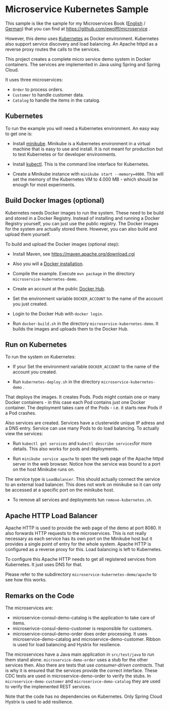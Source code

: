 Microservice Kubernetes Sample
=====================

This sample is like the sample for my Microservices Book
 ([English](http://microservices-book.com/) /
 [German](http://microservices-buch.de/)) that you can find at
 https://github.com/ewolff/microservice .

However, this demo uses [Kubernetes](https://kubernetes.io/) as Docker
environment. Kubernetes also support service discovery and load
balancing. An Apache httpd as a reverse proxy routes the calls to the
services.

This project creates a complete micro service demo system in Docker
containers. The services are implemented in Java using Spring and
Spring Cloud.



It uses three microservices:
- `Order` to process orders.
- `Customer` to handle customer data.
- `Catalog` to handle the items in the catalog.


Kubernetes
----------

To run the example you will need a Kubernetes environment. An easy way
to get one is:

* Install
[minikube](https://github.com/kubernetes/minikube/releases). Minikube
is a Kubernetes environment in a virtual machine that is easy to use
and install. It is not meant for production but to test Kubernetes or
for developer environments.

* Install
  [kubectl](https://kubernetes.io/docs/tasks/kubectl/install/). This
  is the command line interface for Kubernetes.

* Create a Minikube instance with `minikube start --memory=4000`. This
  will set the memory of the Kubernetes VM to 4.000 MB - which should
  be enough for most experiments.

Build Docker Images (optional)
--------------------------

Kubernetes needs Docker images to run the system. These need to be
build and stored in a Docker Registry. Instead of installing and
running a Docker Registry yourself, you can just use the public
registry. The Docker images for the system are actually stored
there. However, you can also build and upload them yourself.

To build and upload the Docker images (optional step):

* Install Maven, see https://maven.apache.org/download.cgi

* Also you will a
[Docker installation](https://docs.docker.com/installation/).

* Compile the example. Execute `mvn package` in the directory
`microservice-kubernetes-demo`.

* Create an account at the public
[Docker Hub](https://hub.docker.com/).

* Set the environment variable `DOCKER_ACCOUNT` to the name of the
account you just created.

* Login to the Docker Hub with `docker login`.

* Run `docker-build.sh` in the directory
`microservice-kubernetes-demo`. It builds the images and uploads them to the
Docker Hub.

Run on Kubernetes
----------------

To run the system on Kubernetes:


* If your Set the environment variable `DOCKER_ACCOUNT` to the name of the
account you created.

* Run `kubernetes-deploy.sh` in the directory `microservice-kubernetes-demo` .

That deploys the images. It creates Pods. Pods might contain one or
many Docker containers - in this case each Pod contains just one
Docker container. The deployment takes care of the Pods -
i.e. it starts new Pods if a Pod crashes.

Also services are created. Services have a clusterwide unique IP
adress and a DNS entry. Service can use many Pods to do load
balancing. To actually view the services:

* Run `kubectl get services` and `kubectl describe services`for more
  details. This also works for pods and deployments.

* Run `minikube service apache` to open the web page of the Apache httpd
  server in the web browser. Notice how the service was bound to a
  port on the host Minikube runs on.

The service type is `LoadBalancer`. This should actually connect the
service to an external load balancer. This does not work on minikube
so it can only be accessed at a specific port on the minikube host.

* To remove all services and deployments tun `remove-kubernetes.sh`.

Apache HTTP Load Balancer
------------------------

Apache HTTP is used to provide the web page of the demo at
port 8080. It also forwards HTTP requests to the microservices. This
is not really necessary as each service has its own port on the
Minikube host but it provides a single point of entry for the whole system.
Apache HTTP is configured as a reverse proxy for this.
Load balancing is left to Kubernetes.

To configure this Apache HTTP needs to get all registered services from
Kubernetes. It just uses DNS for that.

Please refer to the subdirectory `microservice-kubernetes-demo/apache` to see how this works.


Remarks on the Code
-------------------

The microservices are:

- microservice-consul-demo-catalog is the application to take care of items.
- microserivce-consul-demo-customer is responsible for customers.
- microservice-consul-demo-order does order processing. It uses
  microservice-demo-catalog and microservice-demo-customer. Ribbon is
  used for load balancing and Hystrix for resilience.


The microservices have a Java main application in `src/test/java` to
run them stand alone. `microservice-demo-order` uses a stub for the
other services then. Also there are tests that use _consumer-driven
contracts_. That is why it is ensured that the services provide the
correct interface. These CDC tests are used in microservice-demo-order
to verify the stubs. In `microservice-demo-customer` and
`microserivce-demo-catalog` they are used to verify the implemented
REST services.

Note that the code has no dependencies on Kubernetes. Only Spring
Cloud Hystrix is used to add resilience.
